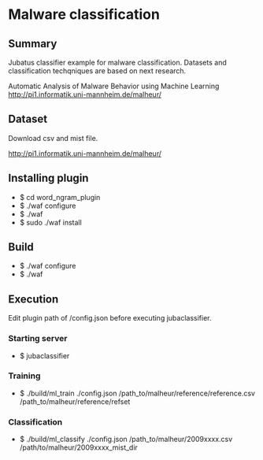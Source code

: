 # Malware classification

## Summary

Jubatus classifier example for malware classification.
Datasets and classification techqniques are based on next research.

Automatic Analysis of Malware Behavior using Machine Learning
http://pi1.informatik.uni-mannheim.de/malheur/

## Dataset

Download csv and mist file.

http://pi1.informatik.uni-mannheim.de/malheur/


## Installing plugin

- $ cd word_ngram_plugin
- $ ./waf configure
- $ ./waf
- $ sudo ./waf install

## Build

- $ ./waf configure
- $ ./waf


## Execution

Edit plugin path of /config.json before executing jubaclassifier.


### Starting server

- $ jubaclassifier


### Training

- $ ./build/ml_train ./config.json /path_to/malheur/reference/reference.csv /path_to/malheur/reference/refset


### Classification

- $ ./build/ml_classify ./config.json /path_to/malheur/2009xxxx.csv /path/to/malheur/2009xxxx_mist_dir


